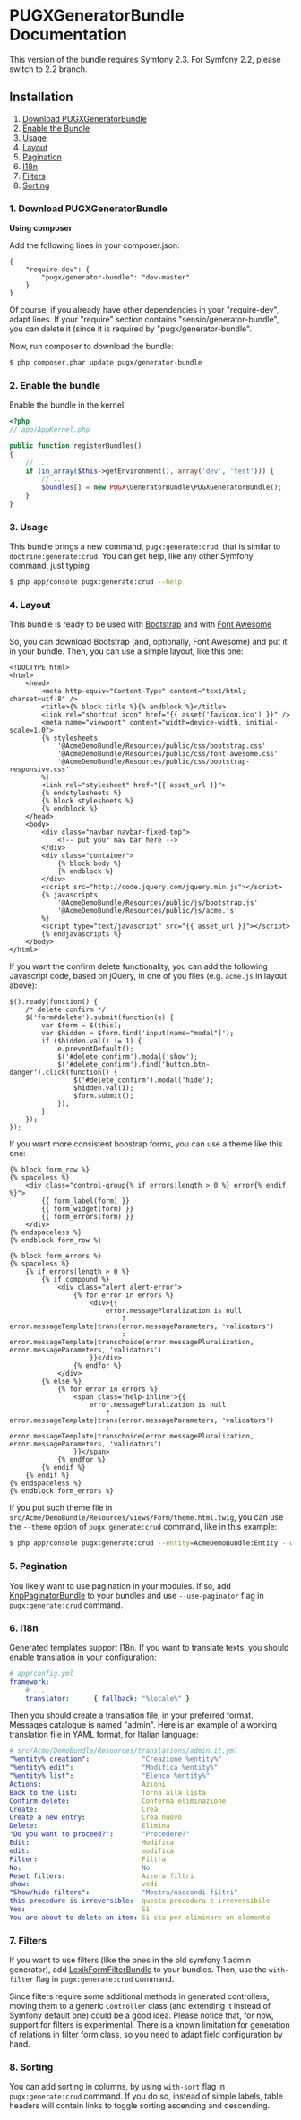 PUGXGeneratorBundle Documentation
=================================

This version of the bundle requires Symfony 2.3.
For Symfony 2.2, please switch to 2.2 branch.

## Installation

1. [Download PUGXGeneratorBundle](#1-download-pugxgeneratorbundle)
2. [Enable the Bundle](#2-enable-the-bundle)
3. [Usage](#3-usage)
4. [Layout](#4-layout)
5. [Pagination](#5-pagination)
6. [I18n](#6-i18n)
7. [Filters](#7-filters)
8. [Sorting](#8-sorting)

### 1. Download PUGXGeneratorBundle

**Using composer**

Add the following lines in your composer.json:

```
{
    "require-dev": {
        "pugx/generator-bundle": "dev-master"
    }
}

```
Of course, if you already have other dependencies in your "require-dev", adapt lines.
If your "require" section contains "sensio/generator-bundle", you can delete it (since
it is required by "pugx/generator-bundle".

Now, run composer to download the bundle:

``` bash
$ php composer.phar update pugx/generator-bundle
```

### 2. Enable the bundle

Enable the bundle in the kernel:

``` php
<?php
// app/AppKernel.php

public function registerBundles()
{
    // ...
    if (in_array($this->getEnvironment(), array('dev', 'test'))) {
        // ...
        $bundles[] = new PUGX\GeneratorBundle\PUGXGeneratorBundle();
    }
}
```

### 3. Usage

This bundle brings a new command, ``pugx:generate:crud``, that is similar to ``doctrine:generate:crud``.
You can get help, like any other Symfony command, just typing

``` bash
$ php app/console pugx:generate:crud --help
```

### 4. Layout

This bundle is ready to be used with [Bootstrap](http://twitter.github.com/bootstrap/) and
with [Font Awesome](http://fortawesome.github.com/Font-Awesome/)

So, you can download Bootstrap (and, optionally, Font Awesome) and put it in your bundle.
Then, you can use a simple layout, like this one:

``` html+php
<!DOCTYPE html>
<html>
    <head>
        <meta http-equiv="Content-Type" content="text/html; charset=utf-8" />
        <title>{% block title %}{% endblock %}</title>
        <link rel="shortcut icon" href="{{ asset('favicon.ico') }}" />
        <meta name="viewport" content="width=device-width, initial-scale=1.0">
        {% stylesheets
            '@AcmeDemoBundle/Resources/public/css/bootstrap.css'
            '@AcmeDemoBundle/Resources/public/css/font-awesome.css'
            '@AcmeDemoBundle/Resources/public/css/bootstrap-responsive.css'
        %}
        <link rel="stylesheet" href="{{ asset_url }}">
        {% endstylesheets %}
        {% block stylesheets %}
        {% endblock %}
    </head>
    <body>
        <div class="navbar navbar-fixed-top">
            <!-- put your nav bar here -->
        </div>
        <div class="container">
            {% block body %}
            {% endblock %}
        </div>
        <script src="http://code.jquery.com/jquery.min.js"></script>
        {% javascripts
            '@AcmeDemoBundle/Resources/public/js/bootstrap.js'
            '@AcmeDemoBundle/Resources/public/js/acme.js'
        %}
        <script type="text/javascript" src="{{ asset_url }}"></script>
        {% endjavascripts %}
    </body>
</html>
```

If you want the confirm delete functionality, you can add the following Javascript code,
based on jQuery, in one of you files (e.g. ``acme.js`` in layout above):

``` js+php
$().ready(function() {
    /* delete confirm */
    $('form#delete').submit(function(e) {
        var $form = $(this);
        var $hidden = $form.find('input[name="modal"]');
        if ($hidden.val() != 1) {
            e.preventDefault();
            $('#delete_confirm').modal('show');
            $('#delete_confirm').find('button.btn-danger').click(function() {
                $('#delete_confirm').modal('hide');
                $hidden.val(1);
                $form.submit();
            });
        }
    });
});
```

If you want more consistent boostrap forms, you can use a theme like this one:

```jinja
{% block form_row %}
{% spaceless %}
    <div class="control-group{% if errors|length > 0 %} error{% endif %}">
        {{ form_label(form) }}
        {{ form_widget(form) }}
        {{ form_errors(form) }}
    </div>
{% endspaceless %}
{% endblock form_row %}

{% block form_errors %}
{% spaceless %}
    {% if errors|length > 0 %}
        {% if compound %}
            <div class="alert alert-error">
                {% for error in errors %}
                    <div>{{
                        error.messagePluralization is null
                            ? error.messageTemplate|trans(error.messageParameters, 'validators')
                            : error.messageTemplate|transchoice(error.messagePluralization, error.messageParameters, 'validators')
                    }}</div>
                {% endfor %}
            </div>
        {% else %}
            {% for error in errors %}
                <span class="help-inline">{{
                    error.messagePluralization is null
                        ? error.messageTemplate|trans(error.messageParameters, 'validators')
                        : error.messageTemplate|transchoice(error.messagePluralization, error.messageParameters, 'validators')
                }}</span>
            {% endfor %}
        {% endif %}
    {% endif %}
{% endspaceless %}
{% endblock form_errors %}
```

If you put such theme file in ``src/Acme/DemoBundle/Resources/views/Form/theme.html.twig``,
you can use the ``--theme`` option of ``pugx:generate:crud`` command, like in this example:

``` bash
$ php app/console pugx:generate:crud --entity=AcmeDemoBundle:Entity --with-write --layout=AcmeDemoBundle::layout.html.twig --theme=AcmeDemoBundle:Form:theme.html.twig
```

### 5. Pagination

You likely want to use pagination in your modules.
If so, add [KnpPaginatorBundle](https://github.com/KnpLabs/KnpPaginatorBundle)
to your bundles and use ``--use-paginator`` flag in ``pugx:generate:crud`` command.

### 6. I18n

Generated templates support I18n. If you want to translate texts, you should enable
translation in your configuration:

```yaml
# app/config.yml
framework:
    # ...
    translator:      { fallback: "%locale%" }
```

Then you should create a translation file, in your preferred format.
Messages catalogue is named "admin". Here is an example of a working translation file
in YAML format, for Italian language:

```yaml
# src/Acme/DemoBundle/Resources/translations/admin.it.yml
"%entity% creation":             "Creazione %entity%"
"%entity% edit":                 "Modifica %entity%"
"%entity% list":                 "Elenco %entity%"
Actions:                         Azioni
Back to the list:                Torna alla lista
Confirm delete:                  Conferma eliminazione
Create:                          Crea
Create a new entry:              Crea nuovo
Delete:                          Elimina
"Do you want to proceed?":       "Procedere?"
Edit:                            Modifica
edit:                            modifica
Filter:                          Filtra
No:                              No
Reset filters:                   Azzera filtri
show:                            vedi
"Show/hide filters":             "Mostra/nascondi filtri"
this procedure is irreversible:  questa procedura è irreversibile
Yes:                             Sì
You are about to delete an item: Si sta per eliminare un elemento
```

### 7. Filters

If you want to use filters (like the ones in the old symfony 1 admin generator), add
[LexikFormFilterBundle](https://github.com/lexik/LexikFormFilterBundle) to your bundles.
Then, use the ``with-filter`` flag in ``pugx:generate:crud`` command.

Since filters require some additional methods in generated controllers, moving them to
a generic ``Controller`` class (and extending it instead of Symfony default one)
could be a good idea.
Please notice that, for now, support for filters is experimental.
There is a known limitation for generation of relations in filter form class, so you
need to adapt field configuration by hand.

### 8. Sorting

You can add sorting in columns, by using ``with-sort`` flag in ``pugx:generate:crud`` command.
If you do so, instead of simple labels, table headers will contain links to toggle sorting
ascending and descending.
